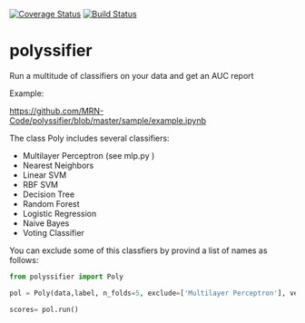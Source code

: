 [![Coverage Status](https://coveralls.io/repos/alvarouc/polyssifier/badge.svg?branch=master&service=github)](https://coveralls.io/github/alvarouc/polyssifier?branch=master)
[![Build Status](https://travis-ci.org/alvarouc/polyssifier.svg)](https://travis-ci.org/alvarouc/polyssifier)

polyssifier
===========

Run a multitude of classifiers on your data and get an AUC report

Example:

https://github.com/MRN-Code/polyssifier/blob/master/sample/example.ipynb

The class Poly includes several classifiers:

- Multilayer Perceptron (see mlp.py )
- Nearest Neighbors
- Linear SVM
- RBF SVM
- Decision Tree
- Random Forest
- Logistic Regression
- Naive Bayes
- Voting Classifier

You can exclude some of this classfiers by provind a list of names as follows:
```python
from polyssifier import Poly

pol = Poly(data,label, n_folds=5, exclude=['Multilayer Perceptron'], verbose =1)

scores= pol.run()
```
